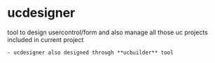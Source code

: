 # ucdesigner
tool to design usercontrol/form and also manage all those uc projects included in current project

    - ucdesigner also designed through **ucbuilder** tool